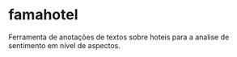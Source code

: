 # famahotel

Ferramenta de anotações de textos sobre hoteis para a analise de sentimento em nível de aspectos.
